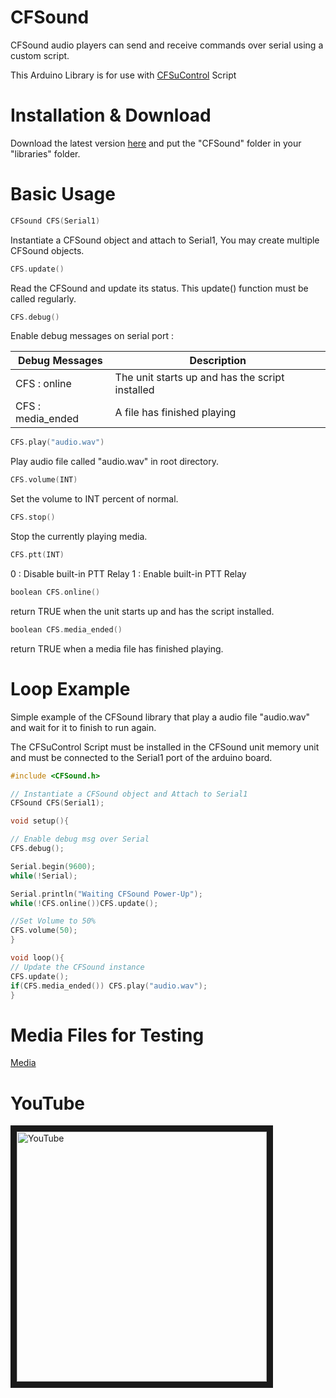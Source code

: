 # CFSound

CFSound audio players can send and receive commands over serial using a custom script.

This Arduino Library is for use with [CFSuControl](https://github.com/zarpli/CFSuControl) Script

# Installation & Download

Download the latest version [here](https://github.com/zarpli/CFSound/archive/refs/heads/main.zip) and put the "CFSound" folder in your "libraries" folder.

# Basic Usage
```C++
CFSound CFS(Serial1)
```
Instantiate a CFSound object and attach to Serial1, You may create multiple CFSound objects.

```C++
CFS.update()
```
Read the CFSound and update its status. This update() function must be called regularly.

```C++
CFS.debug()  
```
Enable debug messages on serial port :

|Debug Messages|Description|
|---|---|
|CFS : online|The unit starts up and has the script installed|
|CFS : media_ended|A file has finished playing|

```C++
CFS.play("audio.wav")
```
Play audio file called "audio.wav" in root directory.

```C++
CFS.volume(INT)
```
Set the volume to INT percent of normal.

```C++
CFS.stop()
```
Stop the currently playing media.

```C++
CFS.ptt(INT)
```
0 : Disable built-in PTT Relay 
1 : Enable built-in PTT Relay 

```C++
boolean CFS.online()
```
return TRUE when the unit starts up and has the script installed.

```C++
boolean CFS.media_ended()
```
return TRUE when a media file has finished playing.

# Loop Example

Simple example of the CFSound library that play a audio file "audio.wav" and wait for it to finish to run again.
  
The CFSuControl Script must be installed in the CFSound unit memory unit and must be connected to the Serial1 port of the arduino board.  

```C++
#include <CFSound.h>

// Instantiate a CFSound object and Attach to Serial1
CFSound CFS(Serial1);   

void setup(){

// Enable debug msg over Serial
CFS.debug();   

Serial.begin(9600);
while(!Serial);

Serial.println("Waiting CFSound Power-Up");
while(!CFS.online())CFS.update();

//Set Volume to 50% 
CFS.volume(50);            
}

void loop(){
// Update the CFSound instance
CFS.update();
if(CFS.media_ended()) CFS.play("audio.wav");
}
```
# Media Files for Testing

[Media](https://github.com/zarpli/Media)

# YouTube

<a href="http://www.youtube.com/watch?feature=player_embedded&v=j8EwE3pnMcg" target="_blank"><img src="http://img.youtube.com/vi/j8EwE3pnMcg/0.jpg" alt="YouTube" width="400" border="10"/></a>
